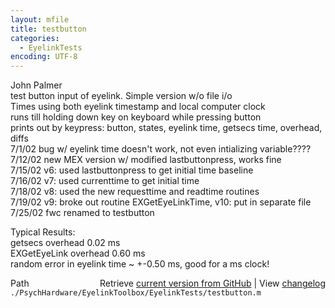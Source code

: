 ```yaml
---
layout: mfile
title: testbutton
categories:
  - EyelinkTests
encoding: UTF-8
---
```


John Palmer  
test button input of eyelink.  Simple version w/o file i/o  
Times using both eyelink timestamp and local computer clock  
runs till holding down key on keyboard while pressing button  
prints out by keypress:  button, states, eyelink time, getsecs time, overhead, diffs  
7/1/02  bug w/ eyelink time doesn't work, not even intializing variable????  
7/12/02 new MEX version w/ modified lastbuttonpress, works fine  
7/15/02 v6:  used lastbuttonpress to get initial time baseline  
7/16/02 v7:  used currenttime to get initial time  
7/18/02 v8:  used the new requesttime and readtime routines  
7/19/02 v9:  broke out routine EXGetEyeLinkTime, v10:  put in separate file  
7/25/02 fwc renamed to testbutton  

Typical Results:  
getsecs overhead 0.02 ms  
EXGetEyeLink overhead 0.60 ms  
random error in eyelink time ~ +-0.50 ms, good for a ms clock!  


<div class="code_header" style="text-align:right;">
  <span style="float:left;">Path&nbsp;&nbsp;</span> <span class="counter">Retrieve <a href=
  "https://raw.github.com/Psychtoolbox-3/Psychtoolbox-3/beta/./PsychHardware/EyelinkToolbox/EyelinkTests/testbutton.m">current version from GitHub</a> | View <a href=
  "https://github.com/Psychtoolbox-3/Psychtoolbox-3/commits/beta/./PsychHardware/EyelinkToolbox/EyelinkTests/testbutton.m">changelog</a></span>
</div>
<div class="code">
  <code>./PsychHardware/EyelinkToolbox/EyelinkTests/testbutton.m</code>
</div>
